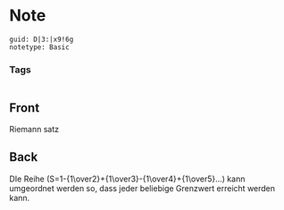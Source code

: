 # Note
```
guid: D|3:|x9!6g
notetype: Basic
```

### Tags
```
```

## Front
Riemann satz

## Back
DIe Reihe \(S=1-{1\over2}+{1\over3}-{1\over4}+{1\over5}...\) kann umgeordnet werden so, dass jeder beliebige Grenzwert erreicht werden kann.
